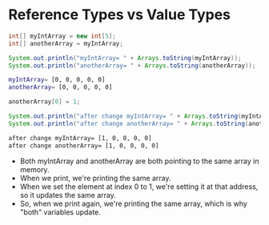 # Reference Types vs Value Types
```java
int[] myIntArray = new int[5];
int[] anotherArray = myIntArray;

System.out.println("myIntArray= " + Arrays.toString(myIntArray));
System.out.println("anotherArray= " + Arrays.toString(anotherArray));
```

```bash
myIntArray= [0, 0, 0, 0, 0]
anotherArray= [0, 0, 0, 0, 0]
```

```java
anotherArray[0] = 1;

System.out.println("after change myIntArray= " + Arrays.toString(myIntArray));
System.out.println("after change anotherArray= " + Arrays.toString(anotherArray));
```

```bash
after change myIntArray= [1, 0, 0, 0, 0]
after change anotherArray= [1, 0, 0, 0, 0]
```

* Both myIntArray and anotherArray are both pointing to the same array in memory.
* When we print, we're printing the same array.
* When we set the element at index 0 to 1, we're setting it at that address, so it updates the same array.
* So, when we print again, we're printing the same array, which is why "both" variables update.